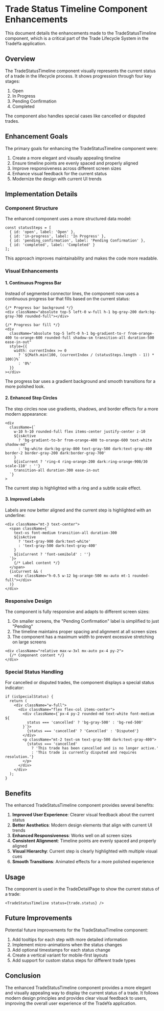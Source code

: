 # Trade Status Timeline Component Enhancements

This document details the enhancements made to the TradeStatusTimeline component, which is a critical part of the Trade Lifecycle System in the TradeYa application.

## Overview

The TradeStatusTimeline component visually represents the current status of a trade in the lifecycle process. It shows progression through four key stages:

1. Open
2. In Progress
3. Pending Confirmation
4. Completed

The component also handles special cases like cancelled or disputed trades.

## Enhancement Goals

The primary goals for enhancing the TradeStatusTimeline component were:

1. Create a more elegant and visually appealing timeline
2. Ensure timeline points are evenly spaced and properly aligned
3. Improve responsiveness across different screen sizes
4. Enhance visual feedback for the current status
5. Modernize the design with current UI trends

## Implementation Details

### Component Structure

The enhanced component uses a more structured data model:

```tsx
const statusSteps = [
  { id: 'open', label: 'Open' },
  { id: 'in-progress', label: 'In Progress' },
  { id: 'pending_confirmation', label: 'Pending Confirmation' },
  { id: 'completed', label: 'Completed' }
];
```

This approach improves maintainability and makes the code more readable.

### Visual Enhancements

#### 1. Continuous Progress Bar

Instead of segmented connector lines, the component now uses a continuous progress bar that fills based on the current status:

```tsx
{/* Progress bar background */}
<div className="absolute top-5 left-0 w-full h-1 bg-gray-200 dark:bg-gray-700 rounded-full"></div>

{/* Progress bar fill */}
<div 
  className="absolute top-5 left-0 h-1 bg-gradient-to-r from-orange-400 to-orange-600 rounded-full shadow-sm transition-all duration-500 ease-in-out"
  style={{ 
    width: currentIndex >= 0 
      ? `${Math.min(100, (currentIndex / (statusSteps.length - 1)) * 100)}%` 
      : '0%' 
  }}
></div>
```

The progress bar uses a gradient background and smooth transitions for a more polished look.

#### 2. Enhanced Step Circles

The step circles now use gradients, shadows, and border effects for a more modern appearance:

```tsx
<div 
  className={`
    w-10 h-10 rounded-full flex items-center justify-center z-10
    ${isActive 
      ? 'bg-gradient-to-br from-orange-400 to-orange-600 text-white shadow-md' 
      : 'bg-white dark:bg-gray-800 text-gray-500 dark:text-gray-400 border-2 border-gray-200 dark:border-gray-700'
    }
    ${isCurrent ? 'ring-4 ring-orange-200 dark:ring-orange-900/30 scale-110' : ''}
    transition-all duration-300 ease-in-out
  `}
>
```

The current step is highlighted with a ring and a subtle scale effect.

#### 3. Improved Labels

Labels are now better aligned and the current step is highlighted with an underline:

```tsx
<div className="mt-3 text-center">
  <span className={`
    text-xs font-medium transition-all duration-300
    ${isActive 
      ? 'text-gray-900 dark:text-white' 
      : 'text-gray-500 dark:text-gray-400'
    }
    ${isCurrent ? 'font-semibold' : ''}
  `}>
    {/* Label content */}
  </span>
  {isCurrent && (
    <div className="h-0.5 w-12 bg-orange-500 mx-auto mt-1 rounded-full"></div>
  )}
</div>
```

### Responsive Design

The component is fully responsive and adapts to different screen sizes:

1. On smaller screens, the "Pending Confirmation" label is simplified to just "Pending"
2. The timeline maintains proper spacing and alignment at all screen sizes
3. The component has a maximum width to prevent excessive stretching on large screens

```tsx
<div className="relative max-w-3xl mx-auto px-4 py-2">
  {/* Component content */}
</div>
```

### Special Status Handling

For cancelled or disputed trades, the component displays a special status indicator:

```tsx
if (isSpecialStatus) {
  return (
    <div className="w-full">
      <div className="flex flex-col items-center">
        <div className={`px-4 py-2 rounded-md text-white font-medium ${
          status === 'cancelled' ? 'bg-gray-500' : 'bg-red-500'
        }`}>
          {status === 'cancelled' ? 'Cancelled' : 'Disputed'}
        </div>
        <p className="mt-2 text-sm text-gray-500 dark:text-gray-400">
          {status === 'cancelled' 
            ? 'This trade has been cancelled and is no longer active.' 
            : 'This trade is currently disputed and requires resolution.'}
        </p>
      </div>
    </div>
  );
}
```

## Benefits

The enhanced TradeStatusTimeline component provides several benefits:

1. **Improved User Experience**: Clearer visual feedback about the current status
2. **Better Aesthetics**: Modern design elements that align with current UI trends
3. **Enhanced Responsiveness**: Works well on all screen sizes
4. **Consistent Alignment**: Timeline points are evenly spaced and properly aligned
5. **Visual Hierarchy**: Current step is clearly highlighted with multiple visual cues
6. **Smooth Transitions**: Animated effects for a more polished experience

## Usage

The component is used in the TradeDetailPage to show the current status of a trade:

```tsx
<TradeStatusTimeline status={trade.status} />
```

## Future Improvements

Potential future improvements for the TradeStatusTimeline component:

1. Add tooltips for each step with more detailed information
2. Implement micro-animations when the status changes
3. Add optional timestamps for each status change
4. Create a vertical variant for mobile-first layouts
5. Add support for custom status steps for different trade types

## Conclusion

The enhanced TradeStatusTimeline component provides a more elegant and visually appealing way to display the current status of a trade. It follows modern design principles and provides clear visual feedback to users, improving the overall user experience of the TradeYa application.
